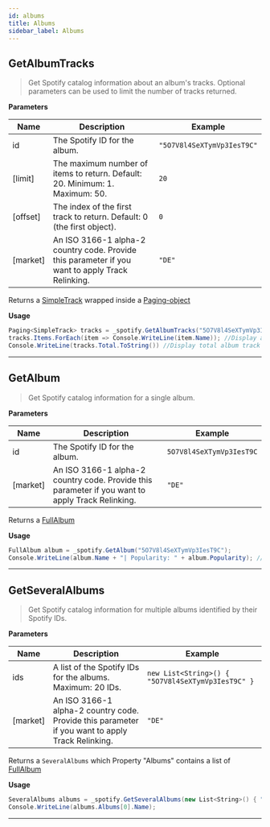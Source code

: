 ```yaml
---
id: albums
title: Albums
sidebar_label: Albums
---
```


## GetAlbumTracks
> Get Spotify catalog information about an album's tracks. Optional parameters can be used to limit the number of tracks returned.

**Parameters**

|Name|Description|Example|
|--------------|-------------------------|-------------------------|
|id| The Spotify ID for the album. | `"5O7V8l4SeXTymVp3IesT9C"`
|[limit]| The maximum number of items to return. Default: 20. Minimum: 1. Maximum: 50. | `20`
|[offset]| The index of the first track to return. Default: 0 (the first object). | `0`
|[market]| An ISO 3166-1 alpha-2 country code. Provide this parameter if you want to apply Track Relinking. | `"DE"`

Returns a [SimpleTrack](https://developer.spotify.com/web-api/object-model/#track-object-simplified) wrapped inside a [Paging-object](https://developer.spotify.com/web-api/object-model/#paging-object)

**Usage**

```csharp
Paging<SimpleTrack> tracks = _spotify.GetAlbumTracks("5O7V8l4SeXTymVp3IesT9C");
tracks.Items.ForEach(item => Console.WriteLine(item.Name)); //Display all fetched Track-Names (max 20)
Console.WriteLine(tracks.Total.ToString()) //Display total album track count
```

---
## GetAlbum
> Get Spotify catalog information for a single album.

**Parameters**

|Name|Description|Example|
|--------------|-------------------------|-------------------------|
|id| The Spotify ID for the album. | `5O7V8l4SeXTymVp3IesT9C`
|[market]| An ISO 3166-1 alpha-2 country code. Provide this parameter if you want to apply Track Relinking. | `"DE"`

Returns a [FullAlbum](https://developer.spotify.com/web-api/object-model/#album-object-full)

**Usage**
```csharp
FullAlbum album = _spotify.GetAlbum("5O7V8l4SeXTymVp3IesT9C");
Console.WriteLine(album.Name + "| Popularity: " + album.Popularity); //Display name and Popularity
```

---
## GetSeveralAlbums
> Get Spotify catalog information for multiple albums identified by their Spotify IDs.

**Parameters**

|Name|Description|Example|
|--------------|-------------------------|-------------------------|
|ids| A list of the Spotify IDs for the albums. Maximum: 20 IDs. | `new List<String>() { "5O7V8l4SeXTymVp3IesT9C" }`
|[market]| An ISO 3166-1 alpha-2 country code. Provide this parameter if you want to apply Track Relinking. | `"DE"`

Returns a `SeveralAlbums` which Property "Albums" contains a list of [FullAlbum](https://developer.spotify.com/web-api/object-model/#album-object-full)

**Usage**
```csharp
SeveralAlbums albums = _spotify.GetSeveralAlbums(new List<String>() { "5O7V8l4SeXTymVp3IesT9C" });
Console.WriteLine(albums.Albums[0].Name);
```

---
